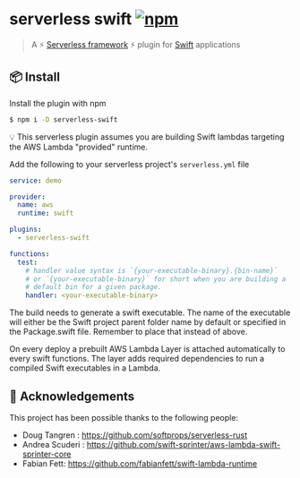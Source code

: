 # serverless swift [![npm](https://img.shields.io/npm/v/serverless-swift.svg)](https://www.npmjs.com/package/serverless-swift)

> A ⚡ [Serverless framework](https://serverless.com/framework/) ⚡ plugin for [Swift](https://developer.apple.com/swift/) applications

## 📦 Install

Install the plugin with npm

```sh
$ npm i -D serverless-swift
```

💡 This serverless plugin assumes you are building Swift lambdas targeting the AWS Lambda "provided" runtime.

Add the following to your serverless project's `serverless.yml` file

```yaml
service: demo

provider:
  name: aws
  runtime: swift

plugins:
  - serverless-swift

functions:
  test:
    # handler value syntax is `{your-executable-binary}.{bin-name}`
    # or `{your-executable-binary}` for short when you are building a
    # default bin for a given package.
    handler: <your-executable-binary>
```

The build needs to generate a swift executable. The name of the executable will either be the Swift project parent folder name by default or specified in the Package.swift file. Remember to place that instead of <your-executable-binary> above.

On every deploy a prebuilt AWS Lambda Layer is attached automatically to every swift functions. The layer adds required dependencies to run a compiled Swift executables in a Lambda.

## 🙌 Acknowledgements

This project has been possible thanks to the following people:

- Doug Tangren : https://github.com/softprops/serverless-rust
- Andrea Scuderi : https://github.com/swift-sprinter/aws-lambda-swift-sprinter-core
- Fabian Fett: https://github.com/fabianfett/swift-lambda-runtime
